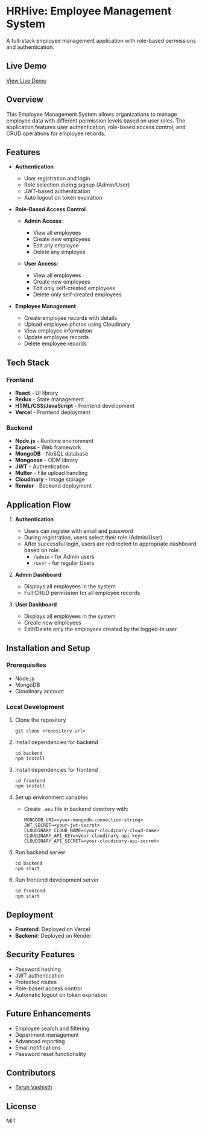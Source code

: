 # HRHive: Employee Management System

A full-stack employee management application with role-based permissions and authentication.

## Live Demo

[View Live Demo](https://employee-management-ashy-seven.vercel.app/)

## Overview

This Employee Management System allows organizations to manage employee data with different permission levels based on user roles. The application features user authentication, role-based access control, and CRUD operations for employee records.

## Features

- **Authentication**
  - User registration and login
  - Role selection during signup (Admin/User)
  - JWT-based authentication
  - Auto logout on token expiration

- **Role-Based Access Control**
  - **Admin Access**:
    - View all employees
    - Create new employees
    - Edit any employee
    - Delete any employee
  
  - **User Access**:
    - View all employees
    - Create new employees
    - Edit only self-created employees
    - Delete only self-created employees

- **Employee Management**
  - Create employee records with details
  - Upload employee photos using Cloudinary
  - View employee information
  - Update employee records
  - Delete employee records

## Tech Stack

### Frontend
- **React** - UI library
- **Redux** - State management
- **HTML/CSS/JavaScript** - Frontend development
- **Vercel** - Frontend deployment

### Backend
- **Node.js** - Runtime environment
- **Express** - Web framework
- **MongoDB** - NoSQL database
- **Mongoose** - ODM library
- **JWT** - Authentication
- **Multer** - File upload handling
- **Cloudinary** - Image storage
- **Render** - Backend deployment

## Application Flow

1. **Authentication**
   - Users can register with email and password
   - During registration, users select their role (Admin/User)
   - After successful login, users are redirected to appropriate dashboard based on role:
     - `/admin` - for Admin users
     - `/user` - for regular Users

2. **Admin Dashboard**
   - Displays all employees in the system
   - Full CRUD permission for all employee records

3. **User Dashboard**
   - Displays all employees in the system
   - Create new employees
   - Edit/Delete only the employees created by the logged-in user

## Installation and Setup

### Prerequisites
- Node.js
- MongoDB
- Cloudinary account

### Local Development

1. Clone the repository
   ```
   git clone <repository-url>
   ```

2. Install dependencies for backend
   ```
   cd backend
   npm install
   ```

3. Install dependencies for frontend
   ```
   cd frontend
   npm install
   ```

4. Set up environment variables
   - Create `.env` file in backend directory with:
     ```
     MONGODB_URI=<your-mongodb-connection-string>
     JWT_SECRET=<your-jwt-secret>
     CLOUDINARY_CLOUD_NAME=<your-cloudinary-cloud-name>
     CLOUDINARY_API_KEY=<your-cloudinary-api-key>
     CLOUDINARY_API_SECRET=<your-cloudinary-api-secret>
     ```

5. Run backend server
   ```
   cd backend
   npm start
   ```

6. Run frontend development server
   ```
   cd frontend
   npm start
   ```

## Deployment

- **Frontend**: Deployed on Vercel
- **Backend**: Deployed on Render

## Security Features

- Password hashing
- JWT authentication
- Protected routes
- Role-based access control
- Automatic logout on token expiration

## Future Enhancements

- Employee search and filtering
- Department management
- Advanced reporting
- Email notifications
- Password reset functionality

## Contributors

- [Tarun Vashisth](https://github.com/roonpandit)

## License

MIT